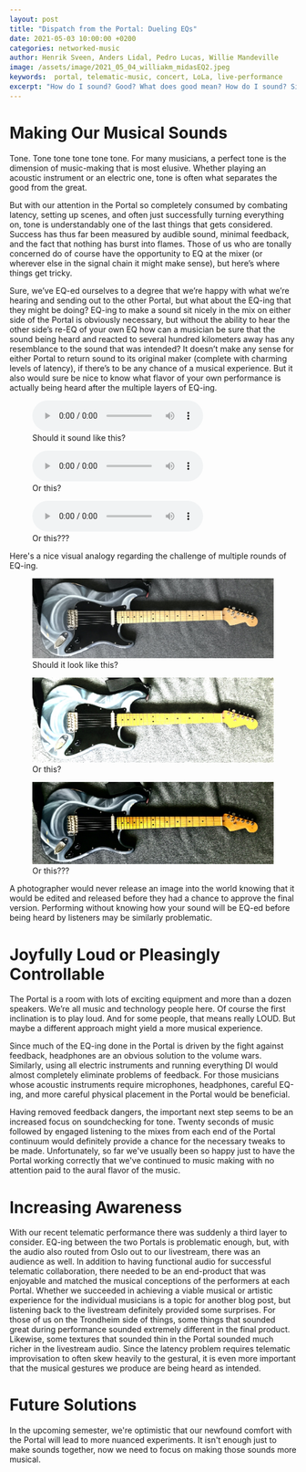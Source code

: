 ```yaml
---
layout: post
title: "Dispatch from the Portal: Dueling EQs"
date: 2021-05-03 10:00:00 +0200
categories: networked-music
author: Henrik Sveen, Anders Lidal, Pedro Lucas, Willie Mandeville
image: /assets/image/2021_05_04_williakm_midasEQ2.jpeg
keywords:  portal, telematic-music, concert, LoLa, live-performance
excerpt: "How do I sound? Good? What does good mean? How do I sound? Sigh..."
---
```


# Making Our Musical Sounds

Tone. Tone tone tone tone tone. For many musicians, a perfect tone is the dimension of music-making that is most elusive. Whether playing an acoustic instrument or an electric one, tone is often what separates the good from the great.

But with our attention in the Portal so completely consumed by combating latency, setting up scenes, and often just successfully turning everything on, tone is understandably one of the last things that gets considered. Success has thus far been measured by audible sound, minimal feedback, and the fact that nothing has burst into flames. Those of us who are tonally concerned do of course have the opportunity to EQ at the mixer (or wherever else in the signal chain it might make sense), but here’s where things get tricky.

Sure, we’ve EQ-ed ourselves to a degree that we’re happy with what we’re hearing and sending out to the other Portal, but what about the EQ-ing that they might be doing? EQ-ing to make a sound sit nicely in the mix on either side of the Portal is obviously necessary, but without the ability to hear the other side’s re-EQ of your own EQ how can a musician be sure that the sound being heard and reacted to several hundred kilometers away has any resemblance to the sound that was intended? It doesn’t make any sense for either Portal to return sound to its original maker (complete with charming levels of latency), if there’s to be any chance of a musical experience. But it also would sure be nice to know what flavor of your own performance is actually being heard after the multiple layers of EQ-ing.

<figure style="float: none">
  <audio controls>
    <source src="https://drive.google.com/uc?&id=12Rp5UAGbOkMHGkzEd5mP_TLQliDlcmuu" type="audio/mpeg">
    Alternate Text
  </audio>
  <figcaption>Should it sound like this?</figcaption>
</figure>

<figure style="float: none">
  <audio controls>
    <source src="https://drive.google.com/uc?&id=1JSTpBkiY1X7nc86NwuDUrR_EUgu6e4Gd" type="audio/mpeg">
    Alternate Text
  </audio>
  <figcaption>Or this?</figcaption>
</figure>

<figure style="float: none">
  <audio controls>
    <source src="https://drive.google.com/uc?&id=1eKX8twgMUfwLzLjhyH7hIdQ_b30ZX-He" type="audio/mpeg">
    Alternate Text
  </audio>
  <figcaption>Or this???</figcaption>
</figure>

Here's a nice visual analogy regarding the challenge of multiple rounds of EQ-ing.   
<figure style="float: none">
   <img src="/assets/image/2021_05_04_williakm_luitar1.jpeg" alt="guitar1" title="" width="auto" />
   <figcaption>Should it look like this?</figcaption>
</figure>

<figure style="float: none">
   <img src="/assets/image/2021_05_04_williakm_luitar2.jpeg" alt="guitar1" title="" width="auto" />
   <figcaption>Or this?</figcaption>
</figure>

<figure style="float: none">
   <img src="/assets/image/2021_05_04_williakm_luitar3.jpeg" alt="guitar1" title="" width="auto" />
   <figcaption>Or this???</figcaption>
</figure>

A photographer would never release an image into the world knowing that it would be edited and released before they had a chance to approve the final version. Performing without knowing how your sound will be EQ-ed before being heard by listeners may be similarly problematic.

# Joyfully Loud or Pleasingly Controllable

The Portal is a room with lots of exciting equipment and more than a dozen speakers. We’re all music and technology people here. Of course the first inclination is to play loud. And for some people, that means really LOUD. But maybe a different approach might yield a more musical experience.

Since much of the EQ-ing done in the Portal is driven by the fight against feedback, headphones are an obvious solution to the volume wars. Similarly, using all electric instruments and running everything DI would almost completely eliminate problems of feedback. For those musicians whose acoustic instruments require microphones,  headphones, careful EQ-ing, and more careful physical placement in the Portal would be beneficial.

Having removed feedback dangers, the important next step seems to be an increased focus on soundchecking for tone. Twenty seconds of music followed by engaged listening to the mixes from each end of the Portal continuum would definitely provide a chance for the necessary tweaks to be made. Unfortunately, so far we've usually been so happy just to have the Portal working correctly that we've continued to music making with no attention paid to the aural flavor of the music.

# Increasing Awareness

With our recent telematic performance there was suddenly a third layer to consider. EQ-ing between the two Portals is problematic enough, but, with the audio also routed from Oslo out to our livestream, there was an audience as well. In addition to having functional audio for successful telematic collaboration, there needed to be an end-product that was enjoyable and matched the musical conceptions of the performers at each Portal. Whether we succeeded in achieving a viable musical or artistic experience for the individual musicians is a topic for another blog post, but listening back to the livestream definitely provided some surprises. For those of us on the Trondheim side of things, some things that sounded great during performance sounded extremely different in the final product. Likewise, some textures that sounded thin in the Portal sounded much richer in the livestream audio. Since the latency problem requires telematic improvisation to often skew heavily to the gestural, it is even more important that the musical gestures we produce are being heard as intended.

# Future Solutions

In the upcoming semester, we're optimistic that our newfound comfort with the Portal will lead to more nuanced experiments. It isn't enough just to make sounds together, now we need to focus on making those sounds more musical.
